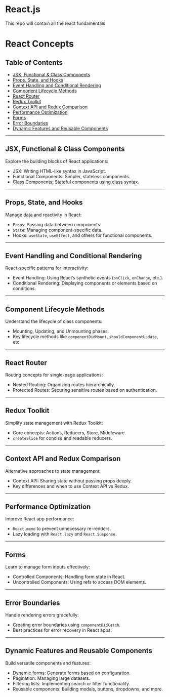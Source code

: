 # React.js
This repo will contain all the react fundamentals
# React Concepts  

## Table of Contents  
- [JSX, Functional & Class Components](#jsx-functional--class-components)  
- [Props, State, and Hooks](#props-state-and-hooks)  
- [Event Handling and Conditional Rendering](#event-handling-and-conditional-rendering)  
- [Component Lifecycle Methods](#component-lifecycle-methods)  
- [React Router](#react-router)  
- [Redux Toolkit](#redux-toolkit)  
- [Context API and Redux Comparison](#context-api-and-redux-comparison)  
- [Performance Optimization](#performance-optimization)  
- [Forms](#forms)  
- [Error Boundaries](#error-boundaries)  
- [Dynamic Features and Reusable Components](#dynamic-features-and-reusable-components)  

---

## JSX, Functional & Class Components  
Explore the building blocks of React applications:  
- JSX: Writing HTML-like syntax in JavaScript.  
- Functional Components: Simpler, stateless components.  
- Class Components: Stateful components using class syntax.  

---

## Props, State, and Hooks  
Manage data and reactivity in React:  
- `Props`: Passing data between components.  
- `State`: Managing component-specific data.  
- Hooks: `useState`, `useEffect`, and others for functional components.  

---

## Event Handling and Conditional Rendering  
React-specific patterns for interactivity:  
- Event Handling: Using React’s synthetic events (`onClick`, `onChange`, etc.).  
- Conditional Rendering: Displaying components or elements based on conditions.  

---

## Component Lifecycle Methods  
Understand the lifecycle of class components:  
- Mounting, Updating, and Unmounting phases.  
- Key lifecycle methods like `componentDidMount`, `shouldComponentUpdate`, etc.  

---

## React Router  
Routing concepts for single-page applications:  
- Nested Routing: Organizing routes hierarchically.  
- Protected Routes: Securing sensitive routes based on authentication.  

---

## Redux Toolkit  
Simplify state management with Redux Toolkit:  
- Core concepts: Actions, Reducers, Store, Middleware.  
- `createSlice` for concise and readable reducers.  

---

## Context API and Redux Comparison  
Alternative approaches to state management:  
- Context API: Sharing state without passing props deeply.  
- Key differences and when to use Context API vs Redux.  

---

## Performance Optimization  
Improve React app performance:  
- `React.memo` to prevent unnecessary re-renders.  
- Lazy loading with `React.lazy` and `React.Suspense`.  

---

## Forms  
Learn to manage form inputs effectively:  
- Controlled Components: Handling form state in React.  
- Uncontrolled Components: Using refs to access DOM elements.  

---

## Error Boundaries  
Handle rendering errors gracefully:  
- Creating error boundaries using `componentDidCatch`.  
- Best practices for error recovery in React apps.  

---

## Dynamic Features and Reusable Components  
Build versatile components and features:  
- Dynamic forms: Generate forms based on configuration.  
- Pagination: Managing large datasets.  
- Filtering lists: Implementing search or filter functionality.  
- Reusable components: Building modals, buttons, dropdowns, and more.  
